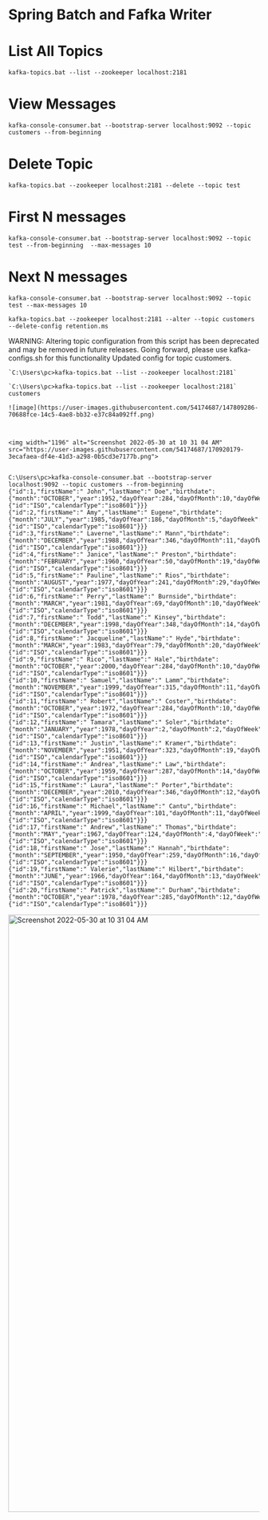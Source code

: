 # Spring Batch and Fafka Writer

# List All Topics

`kafka-topics.bat --list --zookeeper localhost:2181`

# View Messages

`kafka-console-consumer.bat --bootstrap-server localhost:9092 --topic customers --from-beginning`

# Delete Topic

`kafka-topics.bat --zookeeper localhost:2181 --delete --topic test`

# First N messages
`kafka-console-consumer.bat --bootstrap-server localhost:9092 --topic test --from-beginning  --max-messages 10`

# Next N messages
`kafka-console-consumer.bat --bootstrap-server localhost:9092 --topic test --max-messages 10`


`kafka-topics.bat --zookeeper localhost:2181 --alter --topic customers --delete-config retention.ms`

WARNING: Altering topic configuration from this script has been deprecated and may be removed in future releases.
         Going forward, please use kafka-configs.sh for this functionality
Updated config for topic customers.


```
`C:\Users\pc>kafka-topics.bat --list --zookeeper localhost:2181`

`C:\Users\pc>kafka-topics.bat --list --zookeeper localhost:2181`
customers

![image](https://user-images.githubusercontent.com/54174687/147809286-70688fce-14c5-4ae8-bb32-e37c84a092ff.png)



<img width="1196" alt="Screenshot 2022-05-30 at 10 31 04 AM" src="https://user-images.githubusercontent.com/54174687/170920179-3ecafaea-df4e-41d3-a298-0b5cd3e7177b.png">


C:\Users\pc>kafka-console-consumer.bat --bootstrap-server localhost:9092 --topic customers --from-beginning
{"id":1,"firstName":" John","lastName":" Doe","birthdate":{"month":"OCTOBER","year":1952,"dayOfYear":284,"dayOfMonth":10,"dayOfWeek":"FRIDAY","hour":10,"minute":10,"monthValue":10,"nano":0,"second":10,"chronology":{"id":"ISO","calendarType":"iso8601"}}}
{"id":2,"firstName":" Amy","lastName":" Eugene","birthdate":{"month":"JULY","year":1985,"dayOfYear":186,"dayOfMonth":5,"dayOfWeek":"FRIDAY","hour":17,"minute":10,"monthValue":7,"nano":0,"second":0,"chronology":{"id":"ISO","calendarType":"iso8601"}}}
{"id":3,"firstName":" Laverne","lastName":" Mann","birthdate":{"month":"DECEMBER","year":1988,"dayOfYear":346,"dayOfMonth":11,"dayOfWeek":"SUNDAY","hour":10,"minute":10,"monthValue":12,"nano":0,"second":10,"chronology":{"id":"ISO","calendarType":"iso8601"}}}
{"id":4,"firstName":" Janice","lastName":" Preston","birthdate":{"month":"FEBRUARY","year":1960,"dayOfYear":50,"dayOfMonth":19,"dayOfWeek":"FRIDAY","hour":10,"minute":10,"monthValue":2,"nano":0,"second":10,"chronology":{"id":"ISO","calendarType":"iso8601"}}}
{"id":5,"firstName":" Pauline","lastName":" Rios","birthdate":{"month":"AUGUST","year":1977,"dayOfYear":241,"dayOfMonth":29,"dayOfWeek":"MONDAY","hour":10,"minute":10,"monthValue":8,"nano":0,"second":10,"chronology":{"id":"ISO","calendarType":"iso8601"}}}
{"id":6,"firstName":" Perry","lastName":" Burnside","birthdate":{"month":"MARCH","year":1981,"dayOfYear":69,"dayOfMonth":10,"dayOfWeek":"TUESDAY","hour":10,"minute":10,"monthValue":3,"nano":0,"second":10,"chronology":{"id":"ISO","calendarType":"iso8601"}}}
{"id":7,"firstName":" Todd","lastName":" Kinsey","birthdate":{"month":"DECEMBER","year":1998,"dayOfYear":348,"dayOfMonth":14,"dayOfWeek":"MONDAY","hour":10,"minute":10,"monthValue":12,"nano":0,"second":10,"chronology":{"id":"ISO","calendarType":"iso8601"}}}
{"id":8,"firstName":" Jacqueline","lastName":" Hyde","birthdate":{"month":"MARCH","year":1983,"dayOfYear":79,"dayOfMonth":20,"dayOfWeek":"SUNDAY","hour":10,"minute":10,"monthValue":3,"nano":0,"second":10,"chronology":{"id":"ISO","calendarType":"iso8601"}}}
{"id":9,"firstName":" Rico","lastName":" Hale","birthdate":{"month":"OCTOBER","year":2000,"dayOfYear":284,"dayOfMonth":10,"dayOfWeek":"TUESDAY","hour":10,"minute":10,"monthValue":10,"nano":0,"second":10,"chronology":{"id":"ISO","calendarType":"iso8601"}}}
{"id":10,"firstName":" Samuel","lastName":" Lamm","birthdate":{"month":"NOVEMBER","year":1999,"dayOfYear":315,"dayOfMonth":11,"dayOfWeek":"THURSDAY","hour":10,"minute":10,"monthValue":11,"nano":0,"second":10,"chronology":{"id":"ISO","calendarType":"iso8601"}}}
{"id":11,"firstName":" Robert","lastName":" Coster","birthdate":{"month":"OCTOBER","year":1972,"dayOfYear":284,"dayOfMonth":10,"dayOfWeek":"TUESDAY","hour":10,"minute":10,"monthValue":10,"nano":0,"second":10,"chronology":{"id":"ISO","calendarType":"iso8601"}}}
{"id":12,"firstName":" Tamara","lastName":" Soler","birthdate":{"month":"JANUARY","year":1978,"dayOfYear":2,"dayOfMonth":2,"dayOfWeek":"MONDAY","hour":10,"minute":10,"monthValue":1,"nano":0,"second":10,"chronology":{"id":"ISO","calendarType":"iso8601"}}}
{"id":13,"firstName":" Justin","lastName":" Kramer","birthdate":{"month":"NOVEMBER","year":1951,"dayOfYear":323,"dayOfMonth":19,"dayOfWeek":"MONDAY","hour":10,"minute":10,"monthValue":11,"nano":0,"second":10,"chronology":{"id":"ISO","calendarType":"iso8601"}}}
{"id":14,"firstName":" Andrea","lastName":" Law","birthdate":{"month":"OCTOBER","year":1959,"dayOfYear":287,"dayOfMonth":14,"dayOfWeek":"WEDNESDAY","hour":10,"minute":10,"monthValue":10,"nano":0,"second":10,"chronology":{"id":"ISO","calendarType":"iso8601"}}}
{"id":15,"firstName":" Laura","lastName":" Porter","birthdate":{"month":"DECEMBER","year":2010,"dayOfYear":346,"dayOfMonth":12,"dayOfWeek":"SUNDAY","hour":10,"minute":10,"monthValue":12,"nano":0,"second":10,"chronology":{"id":"ISO","calendarType":"iso8601"}}}
{"id":16,"firstName":" Michael","lastName":" Cantu","birthdate":{"month":"APRIL","year":1999,"dayOfYear":101,"dayOfMonth":11,"dayOfWeek":"SUNDAY","hour":10,"minute":10,"monthValue":4,"nano":0,"second":10,"chronology":{"id":"ISO","calendarType":"iso8601"}}}
{"id":17,"firstName":" Andrew","lastName":" Thomas","birthdate":{"month":"MAY","year":1967,"dayOfYear":124,"dayOfMonth":4,"dayOfWeek":"THURSDAY","hour":10,"minute":10,"monthValue":5,"nano":0,"second":10,"chronology":{"id":"ISO","calendarType":"iso8601"}}}
{"id":18,"firstName":" Jose","lastName":" Hannah","birthdate":{"month":"SEPTEMBER","year":1950,"dayOfYear":259,"dayOfMonth":16,"dayOfWeek":"SATURDAY","hour":10,"minute":10,"monthValue":9,"nano":0,"second":10,"chronology":{"id":"ISO","calendarType":"iso8601"}}}
{"id":19,"firstName":" Valerie","lastName":" Hilbert","birthdate":{"month":"JUNE","year":1966,"dayOfYear":164,"dayOfMonth":13,"dayOfWeek":"MONDAY","hour":10,"minute":10,"monthValue":6,"nano":0,"second":10,"chronology":{"id":"ISO","calendarType":"iso8601"}}}
{"id":20,"firstName":" Patrick","lastName":" Durham","birthdate":{"month":"OCTOBER","year":1978,"dayOfYear":285,"dayOfMonth":12,"dayOfWeek":"THURSDAY","hour":10,"minute":10,"monthValue":10,"nano":0,"second":10,"chronology":{"id":"ISO","calendarType":"iso8601"}}}
```



<img width="1196" alt="Screenshot 2022-05-30 at 10 31 04 AM" src="https://user-images.githubusercontent.com/54174687/170920285-6b6b753a-1b04-476e-8c8c-4d4b0800d6ca.png">
